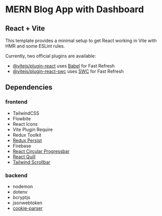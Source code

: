 # MERN Blog App with Dashboard

## React + Vite

This template provides a minimal setup to get React working in Vite with HMR and some ESLint rules.

Currently, two official plugins are available:

- [@vitejs/plugin-react](https://github.com/vitejs/vite-plugin-react/blob/main/packages/plugin-react/README.md) uses [Babel](https://babeljs.io/) for Fast Refresh
- [@vitejs/plugin-react-swc](https://github.com/vitejs/vite-plugin-react-swc) uses [SWC](https://swc.rs/) for Fast Refresh

## Dependencies

### frontend

- TailwindCSS
- Flowbite
- React Icons
- Vite Plugin Require
- Redux Toolkit
- [Redux Persist](https://github.com/rt2zz/redux-persist)
- Firebase
- [React Circular Progressbar](https://www.npmjs.com/package/react-circular-progressbar)
- [React Quill](https://www.npmjs.com/package/react-quill)
- [Tailwind Scrollbar](https://www.npmjs.com/package/tailwind-scrollbar)

### backend

- nodemon
- dotenv
- bcryptjs
- jsonwebtoken
- [cookie-parser](https://www.npmjs.com/package/cookie-parser)
